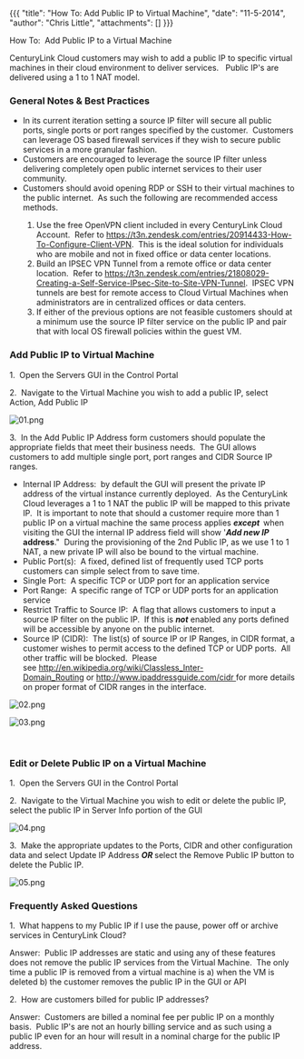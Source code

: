 {{{
  "title": "How To:  Add Public IP to Virtual Machine",
  "date": "11-5-2014",
  "author": "Chris Little",
  "attachments": []
}}}

How To: &nbsp;Add Public IP to a Virtual Machine&nbsp;
<p>CenturyLink Cloud customers may wish to add a public IP to specific virtual machines in their cloud environment to deliver services. &nbsp; Public IP's are delivered using a 1 to 1 NAT model. &nbsp;</p>
<h3>General Notes &amp; Best Practices</h3>
<ul>
  <li>In its current iteration setting a source IP filter will secure all public ports, single ports or port ranges specified by the customer. &nbsp;Customers can leverage OS based firewall services if they wish to secure public services in a more granular
    fashion.</li>
  <li>Customers are encouraged to leverage the source IP filter unless delivering completely open public internet services to their user community. &nbsp;</li>
  <li>Customers should avoid opening RDP or SSH to their virtual machines to the public internet. &nbsp;As such the following are recommended access methods.</li>
  <ol>
    <li>Use the free OpenVPN client included in every CenturyLink Cloud Account. &nbsp;Refer to&nbsp;<a href="https://t3n.zendesk.com/entries/20914433-How-To-Configure-Client-VPN" target="_blank">https://t3n.zendesk.com/entries/20914433-How-To-Configure-Client-VPN</a>.
      &nbsp;This is the ideal solution for individuals who are mobile and not in fixed office or data center locations.</li>
    <li>Build an IPSEC VPN Tunnel from a remote office or data center location. &nbsp;Refer to&nbsp;<a href="https://t3n.zendesk.com/entries/21808029-Creating-a-Self-Service-IPsec-Site-to-Site-VPN-Tunnel" target="_blank">https://t3n.zendesk.com/entries/21808029-Creating-a-Self-Service-IPsec-Site-to-Site-VPN-Tunnel</a>.
      &nbsp;IPSEC VPN tunnels are best for remote access to Cloud Virtual Machines when administrators are in centralized offices or data centers. &nbsp;</li>
    <li>If either of the previous options are not feasible customers should at a minimum use the source IP filter service on the public IP and pair that with local OS firewall policies within the guest VM. &nbsp;</li>
  </ol>
</ul>
<h3>Add Public IP to Virtual Machine</h3>
<p>1. &nbsp;Open the Servers GUI in the Control Portal</p>
<p>2. &nbsp;Navigate to the Virtual Machine you wish to add a public IP, select Action, Add Public IP</p>
<p><img src="https://t3n.zendesk.com/attachments/token/pD4rAaJGHVHiZzXNabbgusnfs/?name=01.png" alt="01.png" />
</p>
<p>3. &nbsp;In the Add Public IP Address form customers should populate the appropriate fields that meet their business needs. &nbsp;The GUI allows customers to add multiple single port, port ranges and CIDR Source IP ranges. &nbsp;</p>
<ul>
  <li>Internal IP Address: &nbsp;by default the GUI will present the private IP address of the virtual instance currently deployed. &nbsp;As the CenturyLink Cloud leverages a 1 to 1 NAT the public IP will be mapped to this private IP. &nbsp;It is important
    to note that should a customer require more than 1 public IP on a virtual machine the same process applies <em><strong>except </strong></em><strong>&nbsp;</strong>when visiting the GUI the internal IP address field will show '<em><strong>Add new IP</strong></em><strong> address</strong>."
    &nbsp;During the provisioning of the 2nd Public IP, as we use 1 to 1 NAT, a new private IP will also be bound to the virtual machine.</li>
  <li>Public Port(s): &nbsp;A fixed, defined list of frequently used TCP ports customers can simple select from to save time. &nbsp;</li>
  <li>Single Port: &nbsp;A specific TCP or UDP port for an application service</li>
  <li>Port Range: &nbsp;A specific range of TCP or UDP ports for an application service</li>
  <li>Restrict Traffic to Source IP: &nbsp;A flag that allows customers to input a source IP filter on the public IP. &nbsp;If this is <em><strong>not</strong> </em>enabled any ports defined will be accessible by anyone on the public internet. &nbsp;</li>
  <li>Source IP (CIDR): &nbsp;The list(s) of source IP or IP Ranges, in CIDR format, a customer wishes to permit access to the defined TCP or UDP ports. &nbsp;All other traffic will be blocked. &nbsp;Please see&nbsp;<a href="http://en.wikipedia.org/wiki/Classless_Inter-Domain_Routing"
    target="_blank">http://en.wikipedia.org/wiki/Classless_Inter-Domain_Routing</a>&nbsp;or&nbsp;<a href="http://www.ipaddressguide.com/cidr" target="_blank">http://www.ipaddressguide.com/cidr&nbsp;</a>for more details on proper format of CIDR ranges
    in the interface.</li>
</ul>
<p><img src="https://t3n.zendesk.com/attachments/token/5Knyvmz71io1cpLJElYHBaXjL/?name=02.png" alt="02.png" />
</p>
<p><img src="https://t3n.zendesk.com/attachments/token/RKl4J0cEhefRQ9bEP59SQKOnv/?name=03.png" alt="03.png" />
</p>
<p>&nbsp;</p>
<h3>Edit or Delete Public IP on a Virtual Machine</h3>
<p>1. &nbsp;Open the Servers GUI in the Control Portal</p>
<p>2. &nbsp;Navigate to the Virtual Machine you wish to edit or delete the public IP, select the public IP in Server Info portion of the GUI</p>
<p><img src="https://t3n.zendesk.com/attachments/token/6OJjXOHkmdK5BQbwHKWnSo2R1/?name=04.png" alt="04.png" />
</p>
<p>3. &nbsp;Make the appropriate updates to the Ports, CIDR and other configuration data and select Update IP Address <em><strong>OR</strong></em><strong>&nbsp;</strong>select the Remove Public IP button to delete the Public IP.</p>
<p><img src="https://t3n.zendesk.com/attachments/token/jj3lCcWD7iT3Ba3zW1l4Ss769/?name=05.png" alt="05.png" />
</p>
<h3>Frequently Asked Questions</h3>
<p>1. &nbsp;What happens to my Public IP if I use the pause, power off or archive services in CenturyLink Cloud?</p>
<p>Answer: &nbsp;Public IP addresses are static and using any of these features does not remove the public IP services from the Virtual Machine. &nbsp;The only time a public IP is removed from a virtual machine is a) when the VM is deleted b) the customer
  removes the public IP in the GUI or API</p>
<p>2. &nbsp;How are customers billed for public IP addresses? &nbsp;&nbsp;</p>
<p>Answer: &nbsp;Customers are billed a nominal fee per public IP on a monthly basis. &nbsp;Public IP's are not an hourly billing service and as such using a public IP even for an hour will result in a nominal charge for the public IP address. &nbsp;</p>
<p>&nbsp;</p>
